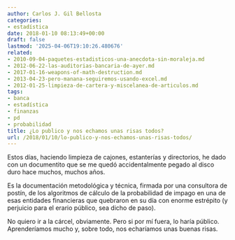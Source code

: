 ```yaml
---
author: Carlos J. Gil Bellosta
categories:
- estadística
date: 2018-01-10 08:13:49+00:00
draft: false
lastmod: '2025-04-06T19:10:26.480676'
related:
- 2010-09-04-paquetes-estadisticos-una-anecdota-sin-moraleja.md
- 2012-06-22-las-auditorias-bancaria-de-ayer.md
- 2017-01-16-weapons-of-math-destruction.md
- 2013-04-23-pero-manana-seguiremos-usando-excel.md
- 2012-01-25-limpieza-de-cartera-y-miscelanea-de-articulos.md
tags:
- banca
- estadística
- finanzas
- pd
- probabilidad
title: ¿Lo publico y nos echamos unas risas todos?
url: /2018/01/10/lo-publico-y-nos-echamos-unas-risas-todos/
---
```


Estos días, haciendo limpieza de cajones, estanterías y directorios, he dado con un documentito que se me quedó accidentalmente pegado al disco duro hace muchos, muchos años.

Es la documentación metodológica y técnica, firmada por una consultora de postín, de los algoritmos de cálculo de la probabilidad de impago en una de esas entidades financieras que quebraron en su día con enorme estrépito (y perjuicio para el erario público, sea dicho de paso).

No quiero ir a la cárcel, obviamente. Pero si por mí fuera, lo haría público. Aprenderíamos mucho y, sobre todo, nos echaríamos unas buenas risas.